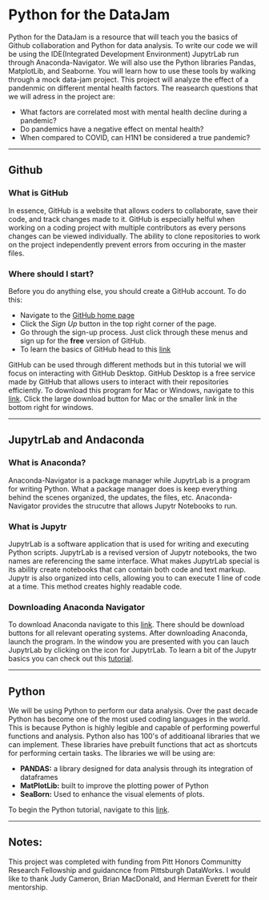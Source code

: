 # Python for the DataJam

Python for the DataJam is a resource that will teach you the basics of Github collaboration and Python for data analysis. To write our code we will be using the IDE(Integrated Development Environment) JupytrLab run through Anaconda-Navigator. We will also use the Python libraries Pandas, MatplotLib, and Seaborne. You will learn how to use these tools by walking through a mock data-jam project. This project will analyze the effect of a pandenmic on different mental health factors. The reasearch questions that we will adress in the project are: 
* What factors are correlated most with mental health decline during a pandemic?
* Do pandemics have a negative effect on mental health?
* When compared to COVID, can H1N1 be considered a true pandemic? 


--- 
## Github
### What is GitHub
In essence, GitHub is a website that allows coders to collaborate, save their code, and track changes made to it. GitHub is especially helful when working on a coding project with multiple contributors as every persons changes can be viewed individually. The ability to clone repositories to work on the project independently prevent errors from occuring in the master files. 
### Where should I start? 
Before you do anything else, you should create a GitHub account. To do this: 
* Navigate to the [GitHub home page](https://github.com/)
* Click the *Sign Up* button in the top right corner of the page. 
* Go through the sign-up process. Just click through these menus and sign up for the **free** version of GitHub. 
* To learn the basics of GitHub head to this [link](https://github.com/nmcdowell00/python_for_the_datajam/blob/main/GitHub_Introduction/First_Steps.md)

GitHub can be used through different methods but in this tutorial we will focus on interacting with GitHub Desktop. GitHub Desktop is a free service made by GitHub that allows users to interact with their repositories efficiently. To download this program for Mac or Windows, navigate to this [link](https://desktop.github.com/). Click the large download button for Mac or the smaller link in the bottom right for windows. 

---
## JupytrLab and Andaconda
### What is Anaconda? 
Anaconda-Navigator is a package manager while JupytrLab is a program for writing Python. What a package manager does is keep everything behind the scenes organized, the updates, the files, etc. Anaconda-Navigator provides the strucutre that allows Jupytr Notebooks to run. 
### What is Jupytr
JupytrLab is a software application that is used for writing and executing Python scripts. JupytrLab is a revised version of Jupytr notebooks, the two names are referencing the same interface. What makes JupytrLab special is its ability create notebooks that can contain both code and text markup. Jupytr is also organized into cells, allowing you to can execute 1 line of code at a time. This method creates highly readable code. 
### Downloading Anaconda Navigator
To download Anaconda navigate to this [link](https://www.anaconda.com/). There should be download buttons for all relevant operating systems. After downloading Anaconda, launch the program. In the window you are presented with you can lauch JupytrLab by clicking on the icon for JupytrLab. To learn a bit of the Jupytr basics you can check out this [tutorial](https://github.com/pitt-sci-cmpinf0010/Intro-to-Jupyter/blob/master/Lab-Lesson.ipynb). 

---
## Python
We will be using Python to perform our data analysis. Over the past decade Python has become one of the most used coding languages in the world. This is because Python is highly legible and capable of performing powerful functions and analysis. Python also has 100's of additioanal libraries that we can implement. These libraries have prebuilt functions that act as shortcuts for performing certain tasks. The libraries we will be using are: 
* **PANDAS:** a library designed for data analysis through its integration of dataframes
* **MatPlotLib:** built to improve the plotting power of Python
* **SeaBorn:** Used to enhance the visual elements of plots. 

To begin the Python tutorial, navigate to this [link](https://github.com/nmcdowell00/python_for_the_datajam/github_intro/python_tutorial). 

---

## Notes: 
This project was completed with funding from Pitt Honors Communitty Research Fellowship and guidancnce from Pittsburgh DataWorks. I would like to thank Judy Cameron, Brian MacDonald, and Herman Everett for their mentorship.

